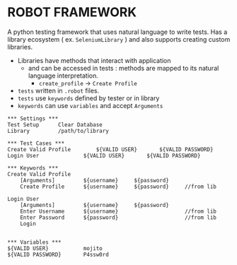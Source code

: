 # ROBOT FRAMEWORK
A python testing framework that uses natural language to write tests.
Has a library ecosystem ( ex. `SeleniumLibrary` ) and also supports creating custom libraries.

- Libraries have methods that interact with application
    + and can be accessed in tests : methods are mapped to its natural language interpretation.
        + `create_profile` -> `Create Profile`
- `tests` written in `.robot` files.
- `tests` use `keywords` defined by tester or in library
- `keywords` can use `variables` and accept `Arguments`


```robot
*** Settings ***
Test Setup      Clear Database
Library         /path/to/library

*** Test Cases ***
Create Valid Profile        ${VALID USER}       ${VALID PASSWORD}
Login User              ${VALID USER}       ${VALID PASSWORD}

*** Keywords ***
Create Valid Profile
    [Arguments]         ${username}     ${password}
    Create Profile      ${username}     ${password}     //from lib

Login User
    [Arguments]         ${username}     ${password}
    Enter Username      ${username}                     //from lib
    Enter Password      ${password}                     //from lib
    Login


*** Variables ***
${VALID USER}           mojito
${VALID PASSWORD}       P4ssw0rd
```